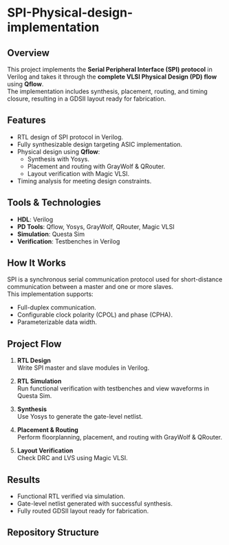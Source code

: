 # SPI-Physical-design-implementation

## Overview
This project implements the **Serial Peripheral Interface (SPI) protocol** in Verilog and takes it through the **complete VLSI Physical Design (PD) flow** using **Qflow**.  
The implementation includes synthesis, placement, routing, and timing closure, resulting in a GDSII layout ready for fabrication.

## Features
- RTL design of SPI protocol in Verilog.
- Fully synthesizable design targeting ASIC implementation.
- Physical design using **Qflow**:
  - Synthesis with Yosys.
  - Placement and routing with GrayWolf & QRouter.
  - Layout verification with Magic VLSI.
- Timing analysis for meeting design constraints.

## Tools & Technologies
- **HDL**: Verilog
- **PD Tools**: Qflow, Yosys, GrayWolf, QRouter, Magic VLSI
- **Simulation**: Questa Sim
- **Verification**: Testbenches in Verilog

## How It Works
SPI is a synchronous serial communication protocol used for short-distance communication between a master and one or more slaves.  
This implementation supports:
- Full-duplex communication.
- Configurable clock polarity (CPOL) and phase (CPHA).
- Parameterizable data width.

## Project Flow
1. **RTL Design**  
   Write SPI master and slave modules in Verilog.

2. **RTL Simulation**  
   Run functional verification with testbenches and view waveforms in Questa Sim.

3. **Synthesis**  
   Use Yosys to generate the gate-level netlist.

4. **Placement & Routing**  
   Perform floorplanning, placement, and routing with GrayWolf & QRouter.

5. **Layout Verification**  
   Check DRC and LVS using Magic VLSI.

## Results
- Functional RTL verified via simulation.
- Gate-level netlist generated with successful synthesis.
- Fully routed GDSII layout ready for fabrication.

## Repository Structure
